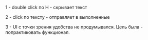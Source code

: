 1 - double click по H - скрывает текст

2 - click по тексту - отправляет в выполненные

3 - UI с точки зрения удобства не продумывался. Цель была - попрактиковать функционал. 

